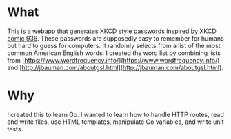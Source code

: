 # What

This is a webapp that generates XKCD style passwords inspired by [XKCD comic 936](https://xkcd.com/936/).
These passwords are supposedly easy to remember for humans but hard to guess for computers. It randomly selects from a list of the most common 
American English words. I created the word list by combining lists from [https://www.wordfrequency.info/](https://www.wordfrequency.info/) and [http://jbauman.com/aboutgsl.html](http://jbauman.com/aboutgsl.html).

# Why

I created this to learn Go. I wanted to learn how to handle HTTP routes, read and write files, use HTML templates, manipulate Go variables, and write unit tests.